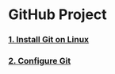 # GitHub Project

### [1. Install Git on Linux](https://github.com/prakashgkhaire/GitHubProject/blob/main/Step%201%20-%20Install%20Git%20on%20Linux.md)
### [2. Configure Git](https://github.com/prakashgkhaire/SimplilearnGitHubProject/blob/main/ProjectConfigureGit.md)
